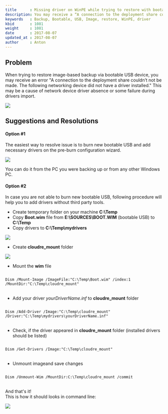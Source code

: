 ```yaml
---
title      : Missing driver on WinPE while trying to restore with bootable USB
description: You may receive a “A connection to the deployment share couldn’t not be made. The following networking device did not have a driver installed.” while trying to restore from bootable USB
keywords   : Backup, Bootable, USB, Image, restore, WinPE, driver
kbid       : 1081
weight     : 1081
date       : 2017-08-07
updated_at : 2017-08-07
author     : Anton
---
```


## Problem

When trying to restore image-based backup via bootable USB device, you may receive an error "A connection to the deployment share couldn’t not be made. The following networking device did not have a driver installed."
This may be a cause of network device driver absence or some failure during drivers import.

![](images/kb1081/1081_1.png)

## Suggestions and Resolutions

#### Option #1

The easiest way to resolve issue is to burn new bootable USB and add necessary drivers on the pre-burn configuration wizard.

![](images/kb1081/1081_2.png)

You can do it from the PC you were backing up or from any other Windows PC.

#### Option #2

In case you are not able to burn new bootable USB, following procedure will help you to add drivers without third party tools.

* Create temporary folder on your machine **C:\Temp**
* Copy **Boot.wim** file from **E:\SOURCES\BOOT.WIM** (bootable USB) to **C:\Temp**
* Copy drivers to **C:\Temp\mydrivers**

![](images/kb1081/1081_3.png)

* Create **cloudre_mount** folder

![](images/kb1081/1081_4.png)

* Mount the **wim** file

<pre class="language-powershell command-line" data-prompt="C:\" data-output="1-1">
<code>
Dism /Mount-Image /ImageFile:"C:\Temp\Boot.wim" /index:1 /MountDir:"C:\Temp\cloudre_mount"
</code>
</pre>

* Add your driver *yourDriverName.inf* to **cloudre_mount** folder

<pre class="language-powershell command-line" data-prompt="C:\" data-output="1-1">
<code>
Dism /Add-Driver /Image:"C:\Temp\cloudre_mount" /Driver:"C:\Temp\mydrivers\yourDriverName.inf"
</code>
</pre>

* Check, if the driver appeared in **cloudre_mount** folder (installed drivers should be listed)

<pre class="language-powershell command-line" data-prompt="C:\" data-output="1-1">
<code>
Dism /Get-Drivers /Image:"C:\Temp\cloudre_mount"
</code>
</pre>

* Unmount imageand save changes

<pre class="language-powershell command-line" data-prompt="C:\" data-output="1-1">
<code>
Dism /Unmount-Wim /MountDir:C:\Temp\cloudre_mount /commit
</code>
</pre>

And that's it!<br />
This is how it should looks in command line:

![](images/kb1081/1081_5.png)
